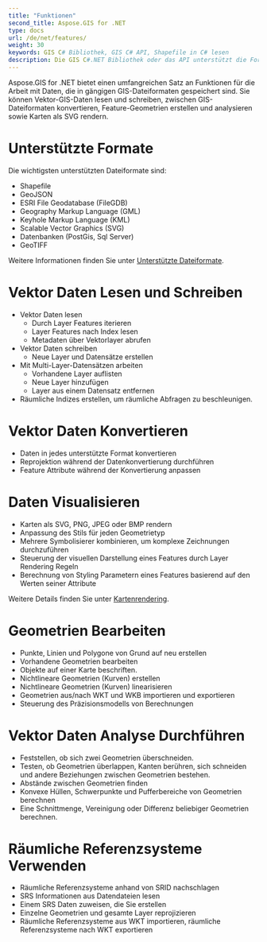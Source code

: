 ```yaml
---
title: "Funktionen"
second_title: Aspose.GIS for .NET
type: docs
url: /de/net/features/
weight: 30
keywords: GIS C# Bibliothek, GIS C# API, Shapefile in C# lesen
description: Die GIS C#.NET Bibliothek oder das API unterstützt die Formate Shapefile, GeoJSON, FileGDB, GML, KML, SVG, PostGis, Sql Server, GeoTIFF. Es kann Vektordaten lesen, schreiben, konvertieren und visualisieren, Geometrien bearbeiten, Analysen durchführen und räumliche Referenzsysteme anhand von SRID nachschlagen.
---
```


Aspose.GIS for .NET bietet einen umfangreichen Satz an Funktionen für die Arbeit mit Daten, die in gängigen GIS-Dateiformaten gespeichert sind. Sie können Vektor-GIS-Daten lesen und schreiben, zwischen GIS-Dateiformaten konvertieren, Feature-Geometrien erstellen und analysieren sowie Karten als SVG rendern.
# **Unterstützte Formate**
Die wichtigsten unterstützten Dateiformate sind:

- Shapefile
- GeoJSON
- ESRI File Geodatabase (FileGDB)
- Geography Markup Language (GML)
- Keyhole Markup Language (KML)
- Scalable Vector Graphics (SVG)
- Datenbanken (PostGis, Sql Server)
- GeoTIFF

Weitere Informationen finden Sie unter [Unterstützte Dateiformate](/gis/de/net/supported-file-formats/).
# **Vektor Daten Lesen und Schreiben**
- Vektor Daten lesen
  - Durch Layer Features iterieren
  - Layer Features nach Index lesen
  - Metadaten über Vektorlayer abrufen
- Vektor Daten schreiben
  - Neue Layer und Datensätze erstellen
- Mit Multi-Layer-Datensätzen arbeiten
  - Vorhandene Layer auflisten
  - Neue Layer hinzufügen
  - Layer aus einem Datensatz entfernen
- Räumliche Indizes erstellen, um räumliche Abfragen zu beschleunigen.
# **Vektor Daten Konvertieren**
- Daten in jedes unterstützte Format konvertieren
- Reprojektion während der Datenkonvertierung durchführen
- Feature Attribute während der Konvertierung anpassen
# **Daten Visualisieren**
- Karten als SVG, PNG, JPEG oder BMP rendern
- Anpassung des Stils für jeden Geometrietyp
- Mehrere Symbolisierer kombinieren, um komplexe Zeichnungen durchzuführen
- Steuerung der visuellen Darstellung eines Features durch Layer Rendering Regeln
- Berechnung von Styling Parametern eines Features basierend auf den Werten seiner Attribute

Weitere Details finden Sie unter [Kartenrendering](/gis/de/net/map-rendering/).
# **Geometrien Bearbeiten**
- Punkte, Linien und Polygone von Grund auf neu erstellen
- Vorhandene Geometrien bearbeiten
- Objekte auf einer Karte beschriften.
- Nichtlineare Geometrien (Kurven) erstellen
- Nichtlineare Geometrien (Kurven) linearisieren
- Geometrien aus/nach WKT und WKB importieren und exportieren
- Steuerung des Präzisionsmodells von Berechnungen
# **Vektor Daten Analyse Durchführen**
- Feststellen, ob sich zwei Geometrien überschneiden.
- Testen, ob Geometrien überlappen, Kanten berühren, sich schneiden und andere Beziehungen zwischen Geometrien bestehen.
- Abstände zwischen Geometrien finden
- Konvexe Hüllen, Schwerpunkte und Pufferbereiche von Geometrien berechnen
- Eine Schnittmenge, Vereinigung oder Differenz beliebiger Geometrien berechnen.
# **Räumliche Referenzsysteme Verwenden**
- Räumliche Referenzsysteme anhand von SRID nachschlagen
- SRS Informationen aus Datendateien lesen
- Einem SRS Daten zuweisen, die Sie erstellen
- Einzelne Geometrien und gesamte Layer reprojizieren
- Räumliche Referenzsysteme aus WKT importieren, räumliche Referenzsysteme nach WKT exportieren
